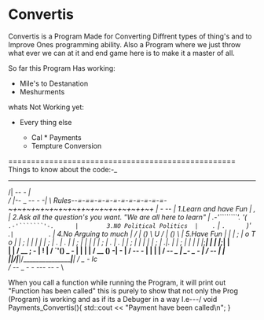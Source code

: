 # Convertis

Convertis is a Program Made for Converting Diffrent types of thing's and to Improve Ones programming ability.
Also a Program where we just throw what ever we can at it and end game here is to make it a master of all.

So far this Program Has working:
   - Mile's to Destanation
   - Meshurments
   
whats Not Working yet:
* Every thing else

     * Cal
      * Payments
    *  Tempture Conversion
   
==================================================
Things to know about the code:-_
   _________________________________________________________
 /|     -_-                                             _-  |\
/ |_-_- _                                         -_- _-   -| \   Rules--=-==-=-=-=-=-=-=-=-=-=-~+~+~+~+~+~+~+~++~+~+~+~+~+~++~+
  |                            _-  _--                      |     1.Learn and have Fun
  |                            ,                            |      2.Ask all the question's you want. "We are all here to learn"
  |      .-'````````'.        '(`        .-'```````'-.      |        3.NO Political Politics 
  |    .` |           `.      `)'      .` |           `.    |          4.No Arguing to much
  |   /   |   ()        \      U      /   |    ()       \   |            5.Have Fun
  |  |    |    ;         | o   T   o |    |    ;         |  |
  |  |    |     ;        |  .  |  .  |    |    ;         |  |
  |  |    |     ;        |   . | .   |    |    ;         |  |
  |  |    |     ;        |    .|.    |    |    ;         |  |
  |  |    |____;_________|     |     |    |____;_________|  |  
  |  |   /  __ ;   -     |     !     |   /     `'() _ -  |  |
  |  |  / __  ()        -|        -  |  /  __--      -   |  |
  |  | /        __-- _   |   _- _ -  | /        __--_    |  |
  |__|/__________________|___________|/__________________|__|
 /                                             _ -        lc \
/   -_- _ -             _- _---                       -_-  -_ \
 

When you call a function while running the Program, it will print out "Function has been called" this is purely to show that not only the Prog (Program)
is working and as if its a Debuger in a way I.e---\/ 
                                                void Payments_Convertis(){
                                                std::cout << "Payment have been called\n";
                                                }




